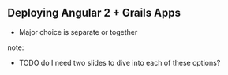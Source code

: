 ## Deploying Angular 2 + Grails Apps

- Major choice is separate or together

note:
- TODO do I need two slides to dive into each of these options?